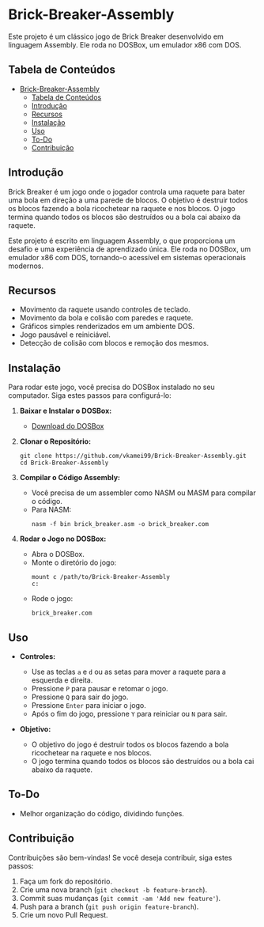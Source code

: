 # Brick-Breaker-Assembly

Este projeto é um clássico jogo de Brick Breaker desenvolvido em linguagem Assembly. Ele roda no DOSBox, um emulador x86 com DOS.

## Tabela de Conteúdos
- [Brick-Breaker-Assembly](#brick-breaker-assembly)
  - [Tabela de Conteúdos](#tabela-de-conteúdos)
  - [Introdução](#introdução)
  - [Recursos](#recursos)
  - [Instalação](#instalação)
  - [Uso](#uso)
  - [To-Do](#to-do)
  - [Contribuição](#contribuição)

## Introdução

Brick Breaker é um jogo onde o jogador controla uma raquete para bater uma bola em direção a uma parede de blocos. O objetivo é destruir todos os blocos fazendo a bola ricochetear na raquete e nos blocos. O jogo termina quando todos os blocos são destruídos ou a bola cai abaixo da raquete.

Este projeto é escrito em linguagem Assembly, o que proporciona um desafio e uma experiência de aprendizado única. Ele roda no DOSBox, um emulador x86 com DOS, tornando-o acessível em sistemas operacionais modernos.

## Recursos

- Movimento da raquete usando controles de teclado.
- Movimento da bola e colisão com paredes e raquete.
- Gráficos simples renderizados em um ambiente DOS.
- Jogo pausável e reiniciável.
- Detecção de colisão com blocos e remoção dos mesmos.

## Instalação

Para rodar este jogo, você precisa do DOSBox instalado no seu computador. Siga estes passos para configurá-lo:

1. **Baixar e Instalar o DOSBox:**
   - [Download do DOSBox](https://www.dosbox.com/download.php?main=1)

2. **Clonar o Repositório:**
    ```
    git clone https://github.com/vkamei99/Brick-Breaker-Assembly.git
    cd Brick-Breaker-Assembly
    ```

3. **Compilar o Código Assembly:**
   - Você precisa de um assembler como NASM ou MASM para compilar o código.
   - Para NASM:
     ```
     nasm -f bin brick_breaker.asm -o brick_breaker.com
     ```

4. **Rodar o Jogo no DOSBox:**
   - Abra o DOSBox.
   - Monte o diretório do jogo:
     ```
     mount c /path/to/Brick-Breaker-Assembly
     c:
     ```
   - Rode o jogo:
     ```
     brick_breaker.com
     ```

## Uso

- **Controles:**
  - Use as teclas `a` e `d` ou as setas para mover a raquete para a esquerda e direita.
  - Pressione `P` para pausar e retomar o jogo.
  - Pressione `Q` para sair do jogo.
  - Pressione `Enter` para iniciar o jogo.
  - Após o fim do jogo, pressione `Y` para reiniciar ou `N` para sair.

- **Objetivo:**
  - O objetivo do jogo é destruir todos os blocos fazendo a bola ricochetear na raquete e nos blocos.
  - O jogo termina quando todos os blocos são destruídos ou a bola cai abaixo da raquete.

## To-Do
- Melhor organização do código, dividindo funções.

## Contribuição

Contribuições são bem-vindas! Se você deseja contribuir, siga estes passos:

1. Faça um fork do repositório.
2. Crie uma nova branch (`git checkout -b feature-branch`).
3. Commit suas mudanças (`git commit -am 'Add new feature'`).
4. Push para a branch (`git push origin feature-branch`).
5. Crie um novo Pull Request.